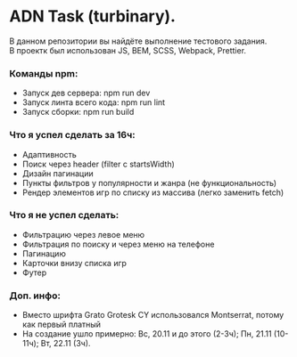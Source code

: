 # ADN Task (turbinary).

В данном репозитории вы найдёте выполнение тестового задания.  
В проектк был использован JS, BEM, SCSS, Webpack, Prettier.

### Команды npm:

- Запуск дев сервера: npm run dev
- Запуск линта всего кода: npm run lint
- Запуск сборки: npm run build

### Что я успел сделать за 16ч:

- Адаптивность
- Поиск через header (filter с startsWidth)
- Дизайн пагинации
- Пункты фильтров у популярности и жанра (не функциональность)
- Рендер элементов игр по списку из массива (легко заменить fetch)

### Что я не успел сделать:

- Фильтрацию через левое меню
- Фильтрация по поиску и через меню на телефоне
- Пагинацию
- Карточки внизу списка игр
- Футер

### Доп. инфо:

- Вместо шрифта Grato Grotesk CY использовался Montserrat, потому как первый платный
- На создание ушло примерно: Вс, 20.11 и до этого (2-3ч); Пн, 21.11 (10-11ч); Вт, 22.11 (3ч).
